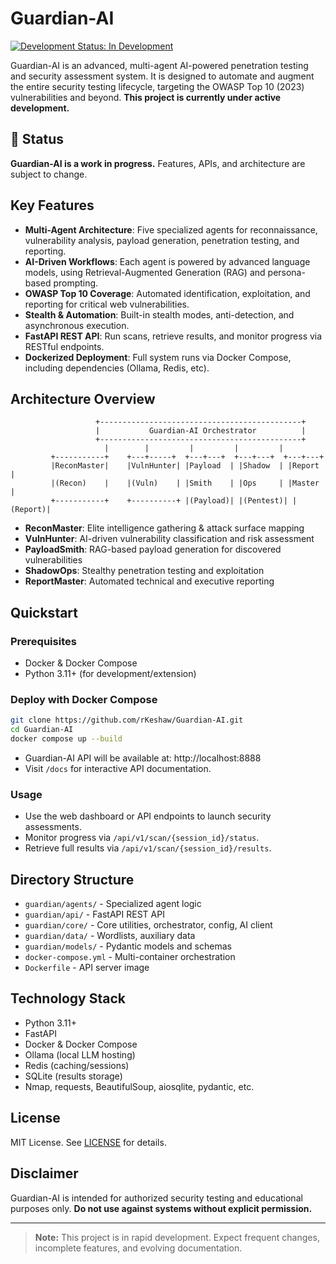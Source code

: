# Guardian-AI

[![Development Status: In Development](https://img.shields.io/badge/status-in--development-orange)](https://github.com/rKeshaw/Guardian-AI)

Guardian-AI is an advanced, multi-agent AI-powered penetration testing and security assessment system. It is designed to automate and augment the entire security testing lifecycle, targeting the OWASP Top 10 (2023) vulnerabilities and beyond. **This project is currently under active development.**

## 🚧 Status
**Guardian-AI is a work in progress.** Features, APIs, and architecture are subject to change.

## Key Features
- **Multi-Agent Architecture**: Five specialized agents for reconnaissance, vulnerability analysis, payload generation, penetration testing, and reporting.
- **AI-Driven Workflows**: Each agent is powered by advanced language models, using Retrieval-Augmented Generation (RAG) and persona-based prompting.
- **OWASP Top 10 Coverage**: Automated identification, exploitation, and reporting for critical web vulnerabilities.
- **Stealth & Automation**: Built-in stealth modes, anti-detection, and asynchronous execution.
- **FastAPI REST API**: Run scans, retrieve results, and monitor progress via RESTful endpoints.
- **Dockerized Deployment**: Full system runs via Docker Compose, including dependencies (Ollama, Redis, etc).

## Architecture Overview

```
                   +---------------------------------------------+
                   |           Guardian-AI Orchestrator          |
                   +---------------------------------------------+
                     |        |         |         |         |
         +-----------+    +---+-----+  +---+---+  +---+---+  +---+---+
         |ReconMaster|    |VulnHunter| |Payload  | |Shadow  | |Report  |
         |(Recon)    |    |(Vuln)    | |Smith    | |Ops     | |Master  |
         +-----------+    +----------+ |(Payload)| |(Pentest)| |(Report)|

```

- **ReconMaster**: Elite intelligence gathering & attack surface mapping
- **VulnHunter**: AI-driven vulnerability classification and risk assessment
- **PayloadSmith**: RAG-based payload generation for discovered vulnerabilities
- **ShadowOps**: Stealthy penetration testing and exploitation
- **ReportMaster**: Automated technical and executive reporting

## Quickstart

### Prerequisites
- Docker & Docker Compose
- Python 3.11+ (for development/extension)

### Deploy with Docker Compose
```bash
git clone https://github.com/rKeshaw/Guardian-AI.git
cd Guardian-AI
docker compose up --build
```
- Guardian-AI API will be available at: http://localhost:8888
- Visit `/docs` for interactive API documentation.

### Usage
- Use the web dashboard or API endpoints to launch security assessments.
- Monitor progress via `/api/v1/scan/{session_id}/status`.
- Retrieve full results via `/api/v1/scan/{session_id}/results`.

## Directory Structure

- `guardian/agents/`         - Specialized agent logic
- `guardian/api/`            - FastAPI REST API
- `guardian/core/`           - Core utilities, orchestrator, config, AI client
- `guardian/data/`           - Wordlists, auxiliary data
- `guardian/models/`         - Pydantic models and schemas
- `docker-compose.yml`       - Multi-container orchestration
- `Dockerfile`               - API server image

## Technology Stack
- Python 3.11+
- FastAPI
- Docker & Docker Compose
- Ollama (local LLM hosting)
- Redis (caching/sessions)
- SQLite (results storage)
- Nmap, requests, BeautifulSoup, aiosqlite, pydantic, etc.

## License
MIT License. See [LICENSE](LICENSE) for details.

## Disclaimer
Guardian-AI is intended for authorized security testing and educational purposes only. **Do not use against systems without explicit permission.**

---

> **Note:** This project is in rapid development. Expect frequent changes, incomplete features, and evolving documentation.